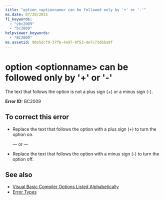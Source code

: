 ```yaml
---
title: "option <optionname> can be followed only by '+' or '-'"
ms.date: 07/20/2015
f1_keywords: 
  - "vbc2009"
  - "bc2009"
helpviewer_keywords: 
  - "BC2009"
ms.assetid: 90e5dcf9-37fb-4a97-9f53-4e7c73d6ba9f
---
```

# option \<optionname> can be followed only by '+' or '-'
The text that follows the option is not a plus sign (+) or a minus sign (-).  
  
 **Error ID:** BC2009  
  
## To correct this error  
  
- Replace the text that follows the option with a plus sign (+) to turn the option on.  
  
     — or —  
  
- Replace the text that follows the option with a minus sign (-) to turn the option off.  
  
## See also

- [Visual Basic Compiler Options Listed Alphabetically](../../visual-basic/reference/command-line-compiler/compiler-options-listed-alphabetically.md)
- [Error Types](../../visual-basic/programming-guide/language-features/error-types.md)

